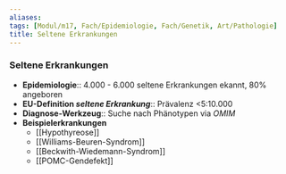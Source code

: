 ```yaml
---
aliases: 
tags: [Modul/m17, Fach/Epidemiologie, Fach/Genetik, Art/Pathologie]
title: Seltene Erkrankungen
---
```

### Seltene Erkrankungen 
- **Epidemiologie**:: 4.000 - 6.000 seltene Erkrankungen ekannt, 80% angeboren
- **EU-Definition *seltene Erkrankung***:: Prävalenz <5:10.000
- **Diagnose-Werkzeug**:: Suche nach Phänotypen via *OMIM*
- **Beispielerkrankungen**
	- [[Hypothyreose]]
	- [[Williams-Beuren-Syndrom]]
	- [[Beckwith-Wiedemann-Syndrom]]
	- [[POMC-Gendefekt]]